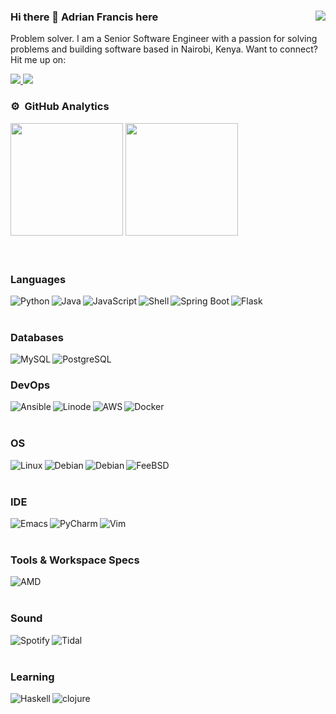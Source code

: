 ### Hi there 👋 Adrian Francis here <img align="right" src="https://komarev.com/ghpvc/?username=psycadelik&label=PROFILE+VIEWS&color=brightgreen&style=flat-square"/>

Problem solver. I am a Senior Software Engineer with a passion for solving problems and building software based in Nairobi, Kenya.
Want to connect? Hit me up on:

<div>
  <a href="https://www.linkedin.com/in/adrian-francis-0b974b148/">
    <img src="https://img.shields.io/badge/Linkedin-0A66C2?logo=linkedin&style=for-the-badge&logoColor=white" />
  </a>
  <a href="https://twitter.com/Is_Adrian_">
     <img src="https://img.shields.io/badge/Twitter-1DA1F2?style=for-the-badge&logo=twitter&logoColor=white">
  </a>
</div>

### ⚙️ &nbsp;GitHub Analytics
<div>
  <img height="180em" src="https://github-readme-stats.vercel.app/api?username=psycadelik&show_icons=true&count_private=true&hide_border=true&theme=vue-dark"/>
  <img height="180em" src="https://github-readme-stats.vercel.app/api/top-langs/?username=psycadelik&layout=compact&langs_count=8&hide_border=true&theme=vue-dark"/>
</div>&nbsp;
<br>
<br>

### Languages
<div>
  <img align="left" alt="Python" src="https://img.shields.io/badge/Python-3776AB?style=for-the-badge&logo=python&logoColor=white" />
  <img align="left" alt="Java" src="https://img.shields.io/badge/Java-ED8B00?style=for-the-badge&logo=java&logoColor=white" />
  <img align="left" alt="JavaScript" src="https://img.shields.io/badge/Javascript-F7DF1E?logo=javascript&style=for-the-badge&logoColor=black" />
  <img align="left" alt="Shell" src="https://img.shields.io/badge/Shell_Script-121011?style=for-the-badge&logo=gnu-bash&logoColor=white" />
  <img align="left" alt="Spring Boot" src="https://img.shields.io/badge/Spring-6DB33F?style=for-the-badge&logo=spring&logoColor=white" />
  <img align="left" alt="Flask" src="https://img.shields.io/badge/Flask-000000?style=for-the-badge&logo=flask&logoColor=white" />
</div>
<br>
<br>

### Databases
<div>
  <img align="left" alt="MySQL" src="https://img.shields.io/badge/MySQL-00000F?logo=mysql&style=for-the-badge&logoColor=white" />
  <img align="left" alt="PostgreSQL" src="https://img.shields.io/badge/PostgreSQL-316192?logo=postgresql&style=for-the-badge&logoColor=white" />
</div>&nbsp;
<br>

### DevOps
<div>
  <img align="left" alt="Ansible" src="https://img.shields.io/badge/Ansible-000000?style=for-the-badge&logo=ansible&logoColor=white" />
  <img align="left" alt="Linode" src="https://img.shields.io/badge/Linode-00A95C?style=for-the-badge&logo=Linode&logoColor=white" />
  <img align="left" alt="AWS" src="https://img.shields.io/badge/Amazon_AWS-232F3E?style=for-the-badge&logo=amazon-aws&logoColor=white" /> 
  <img align="left" alt="Docker" src="https://img.shields.io/badge/Docker-2496ED?logo=docker&style=for-the-badge&logoColor=white" />
</div>
<br>
<br>

### OS
<div>
  <img align="left" alt="Linux" src="https://img.shields.io/badge/Linux-FCC624?style=for-the-badge&logo=linux&logoColor=black" />
  <img align="left" alt="Debian" src="https://img.shields.io/badge/Ubuntu-E95420?style=for-the-badge&logo=ubuntu&logoColor=white" />
  <img align="left" alt="Debian" src="https://img.shields.io/badge/Debian-A81D33?style=for-the-badge&logo=debian&logoColor=white" />
  <img align="left" alt="FeeBSD" src="https://img.shields.io/badge/freebsd-AB2B28?style=for-the-badge&logo=freebsd&logoColor=white" />
</div>
<br>
<br>

### IDE
<div>
  <img align="left" alt="Emacs" src="https://img.shields.io/badge/Emacs-%237F5AB6.svg?&style=for-the-badge&logo=gnu-emacs&logoColor=white">
  <img align="left" alt="PyCharm" src="https://img.shields.io/badge/PyCharm-000000.svg?&style=for-the-badge&logo=PyCharm&logoColor=white">
  <img align="left" alt="Vim" src="https://img.shields.io/badge/VIM-%2311AB00.svg?&style=for-the-badge&logo=vim&logoColor=white">
</div>
<br>
<br>

### Tools & Workspace Specs
<div>
  <img align="left" alt="AMD" src="https://img.shields.io/badge/AMD%20Ryzen_7_3800X-ED1C24?style=for-the-badge&logo=amd&logoColor=white" />
</div>
<br>
<br>

### Sound
<div>
  <img align="left" alt="Spotify" src="https://img.shields.io/badge/Spotify-1ED760?&style=for-the-badge&logo=spotify&logoColor=white" />
  <img align="left" alt="Tidal" src="https://img.shields.io/badge/Tidal-000000?style=for-the-badge&logo=Tidal&logoColor=white" />
</div>
<br>
<br>

### Learning
<div>
  <img align="left" alt="Haskell" src="https://img.shields.io/badge/Haskell-5D4F85?style=for-the-badge&logo=haskell&logoColor=white" />
  <img align="left" alt="clojure" src="https://img.shields.io/badge/Clojure-5881D8?style=for-the-badge&logo=clojure&logoColor=white" />
</div>